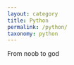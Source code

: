```yaml
---
layout: category
title: Python
permalink: /python/
taxonomy: python
---
```


From noob to god